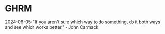 # GHRM

2024-06-05: "If you aren't sure which way to do something, do it both ways and see which works better." - John Carmack